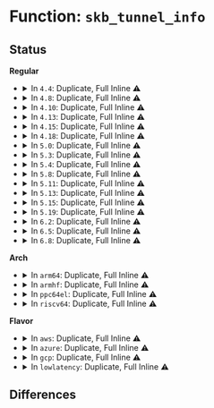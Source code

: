 # Function: <code>skb_tunnel_info</code>

## Status
<b>Regular</b>
<ul>
<li>
<details>
<summary>In <code>4.4</code>: Duplicate, Full Inline ⚠️</summary>

**Collision:** Static Duplication

**Inline:** Full

**Transformation:** False

**Instances:**

```
In net/core/filter.c (ffffffff81731b06)
Location: include/net/dst_metadata.h:25
Inline: True
Inline callers:
  - net/core/filter.c:bpf_skb_get_tunnel_key
```
```
In net/ipv4/route.c (ffffffff8175549a)
Location: include/net/dst_metadata.h:25
Inline: True
```
```
In net/ipv6/route.c (ffffffff817d70a2)
Location: include/net/dst_metadata.h:25
Inline: True
Inline callers:
  - net/ipv6/route.c:ip6_route_input
```
</details>
</li>
<li>
<details>
<summary>In <code>4.8</code>: Duplicate, Full Inline ⚠️</summary>

**Collision:** Static Duplication

**Inline:** Full

**Transformation:** False

**Instances:**

```
In net/core/filter.c (ffffffff8179baac)
Location: include/net/dst_metadata.h:25
Inline: True
Inline callers:
  - net/core/filter.c:bpf_skb_set_tunnel_opt
  - net/core/filter.c:bpf_skb_get_tunnel_opt
  - net/core/filter.c:bpf_skb_get_tunnel_key
```
```
In net/ipv4/route.c (ffffffff817c1629)
Location: include/net/dst_metadata.h:25
Inline: True
```
```
In net/ipv6/route.c (ffffffff818457b2)
Location: include/net/dst_metadata.h:25
Inline: True
Inline callers:
  - net/ipv6/route.c:ip6_route_input
```
</details>
</li>
<li>
<details>
<summary>In <code>4.10</code>: Duplicate, Full Inline ⚠️</summary>

**Collision:** Static Duplication

**Inline:** Full

**Transformation:** False

**Instances:**

```
In net/core/filter.c (ffffffff817cbf1c)
Location: include/net/dst_metadata.h:25
Inline: True
Inline callers:
  - net/core/filter.c:bpf_skb_set_tunnel_opt
  - net/core/filter.c:bpf_skb_get_tunnel_opt
  - net/core/filter.c:bpf_skb_get_tunnel_key
```
```
In net/ipv4/route.c (ffffffff817f1b36)
Location: include/net/dst_metadata.h:25
Inline: True
Inline callers:
  - net/ipv4/route.c:ip_route_input_noref
```
```
In net/ipv6/route.c (ffffffff8187751b)
Location: include/net/dst_metadata.h:25
Inline: True
Inline callers:
  - net/ipv6/route.c:ip6_route_input
```
</details>
</li>
<li>
<details>
<summary>In <code>4.13</code>: Duplicate, Full Inline ⚠️</summary>

**Collision:** Static Duplication

**Inline:** Full

**Transformation:** False

**Instances:**

```
In net/core/filter.c (ffffffff817eb816)
Location: include/net/dst_metadata.h:37
Inline: True
Inline callers:
  - net/core/filter.c:bpf_skb_set_tunnel_opt
  - net/core/filter.c:bpf_skb_get_tunnel_opt
  - net/core/filter.c:bpf_skb_get_tunnel_key
```
```
In net/ipv4/route.c (ffffffff818116f3)
Location: include/net/dst_metadata.h:37
Inline: True
```
```
In net/ipv6/route.c (ffffffff8189c833)
Location: include/net/dst_metadata.h:37
Inline: True
Inline callers:
  - net/ipv6/route.c:ip6_route_input
```
</details>
</li>
<li>
<details>
<summary>In <code>4.15</code>: Duplicate, Full Inline ⚠️</summary>

**Collision:** Static Duplication

**Inline:** Full

**Transformation:** False

**Instances:**

```
In net/core/flow_dissector.c (ffffffff8183e43f)
Location: include/net/dst_metadata.h:39
Inline: True
Inline callers:
  - net/core/flow_dissector.c:__skb_flow_dissect
```
```
In net/core/filter.c (ffffffff818664d6)
Location: include/net/dst_metadata.h:39
Inline: True
Inline callers:
  - net/core/filter.c:bpf_skb_set_tunnel_opt
  - net/core/filter.c:bpf_skb_get_tunnel_opt
  - net/core/filter.c:bpf_skb_get_tunnel_key
```
```
In net/ipv4/route.c (ffffffff81890ca4)
Location: include/net/dst_metadata.h:39
Inline: True
```
```
In net/ipv6/route.c (ffffffff8191f3ec)
Location: include/net/dst_metadata.h:39
Inline: True
Inline callers:
  - net/ipv6/route.c:ip6_route_input
```
</details>
</li>
<li>
<details>
<summary>In <code>4.18</code>: Duplicate, Full Inline ⚠️</summary>

**Collision:** Static Duplication

**Inline:** Full

**Transformation:** False

**Instances:**

```
In net/core/flow_dissector.c (ffffffff818885a7)
Location: include/net/dst_metadata.h:39
Inline: True
Inline callers:
  - net/core/flow_dissector.c:skb_flow_dissect_tunnel_info
```
```
In net/core/filter.c (ffffffff818b5005)
Location: include/net/dst_metadata.h:39
Inline: True
Inline callers:
  - net/core/filter.c:bpf_skb_set_tunnel_opt
  - net/core/filter.c:bpf_skb_get_tunnel_opt
  - net/core/filter.c:bpf_skb_get_tunnel_key
```
```
In net/ipv4/route.c (ffffffff818e4aa5)
Location: include/net/dst_metadata.h:39
Inline: True
Inline callers:
  - net/ipv4/route.c:ip_route_input_slow
```
```
In net/ipv6/route.c (ffffffff819774c9)
Location: include/net/dst_metadata.h:39
Inline: True
Inline callers:
  - net/ipv6/route.c:ip6_route_input
```
</details>
</li>
<li>
<details>
<summary>In <code>5.0</code>: Duplicate, Full Inline ⚠️</summary>

**Collision:** Static Duplication

**Inline:** Full

**Transformation:** False

**Instances:**

```
In net/core/flow_dissector.c (ffffffff818a90f7)
Location: include/net/dst_metadata.h:39
Inline: True
Inline callers:
  - net/core/flow_dissector.c:skb_flow_dissect_tunnel_info
```
```
In net/core/filter.c (ffffffff818dabe5)
Location: include/net/dst_metadata.h:39
Inline: True
Inline callers:
  - net/core/filter.c:bpf_skb_set_tunnel_opt
  - net/core/filter.c:bpf_skb_get_tunnel_opt
  - net/core/filter.c:bpf_skb_get_tunnel_key
```
```
In net/ipv4/route.c (ffffffff81911995)
Location: include/net/dst_metadata.h:39
Inline: True
Inline callers:
  - net/ipv4/route.c:ip_route_input_slow
```
```
In net/ipv6/route.c (ffffffff819ad0f3)
Location: include/net/dst_metadata.h:39
Inline: True
Inline callers:
  - net/ipv6/route.c:ip6_route_input
```
</details>
</li>
<li>
<details>
<summary>In <code>5.3</code>: Duplicate, Full Inline ⚠️</summary>

**Collision:** Static Duplication

**Inline:** Full

**Transformation:** False

**Instances:**

```
In net/core/flow_dissector.c (ffffffff818f4857)
Location: include/net/dst_metadata.h:39
Inline: True
Inline callers:
  - net/core/flow_dissector.c:skb_flow_dissect_tunnel_info
```
```
In net/core/filter.c (ffffffff81927655)
Location: include/net/dst_metadata.h:39
Inline: True
Inline callers:
  - net/core/filter.c:bpf_skb_set_tunnel_opt
  - net/core/filter.c:bpf_skb_get_tunnel_opt
  - net/core/filter.c:bpf_skb_get_tunnel_key
```
```
In net/ipv4/route.c (ffffffff81974108)
Location: include/net/dst_metadata.h:39
Inline: True
Inline callers:
  - net/ipv4/route.c:ip_route_input_slow
```
```
In net/ipv6/route.c (ffffffff81a1a259)
Location: include/net/dst_metadata.h:39
Inline: True
Inline callers:
  - net/ipv6/route.c:ip6_route_input
```
</details>
</li>
<li>
<details>
<summary>In <code>5.4</code>: Duplicate, Full Inline ⚠️</summary>

**Collision:** Static Duplication

**Inline:** Full

**Transformation:** False

**Instances:**

```
In net/core/flow_dissector.c (ffffffff81926807)
Location: include/net/dst_metadata.h:39
Inline: True
Inline callers:
  - net/core/flow_dissector.c:skb_flow_dissect_tunnel_info
```
```
In net/core/filter.c (ffffffff81959d15)
Location: include/net/dst_metadata.h:39
Inline: True
Inline callers:
  - net/core/filter.c:bpf_skb_set_tunnel_opt
  - net/core/filter.c:bpf_skb_get_tunnel_opt
  - net/core/filter.c:bpf_skb_get_tunnel_key
```
```
In net/ipv4/route.c (ffffffff819aab28)
Location: include/net/dst_metadata.h:39
Inline: True
Inline callers:
  - net/ipv4/route.c:ip_route_input_slow
```
```
In net/ipv6/route.c (ffffffff81a50ec9)
Location: include/net/dst_metadata.h:39
Inline: True
Inline callers:
  - net/ipv6/route.c:ip6_route_input
```
</details>
</li>
<li>
<details>
<summary>In <code>5.8</code>: Duplicate, Full Inline ⚠️</summary>

**Collision:** Static Duplication

**Inline:** Full

**Transformation:** False

**Instances:**

```
In net/core/flow_dissector.c (ffffffff819fac24)
Location: include/net/dst_metadata.h:39
Inline: True
Inline callers:
  - net/core/flow_dissector.c:skb_flow_dissect_tunnel_info
```
```
In net/core/filter.c (ffffffff81a2d4e5)
Location: include/net/dst_metadata.h:39
Inline: True
Inline callers:
  - net/core/filter.c:bpf_skb_set_tunnel_opt
  - net/core/filter.c:bpf_skb_get_tunnel_opt
  - net/core/filter.c:bpf_skb_get_tunnel_key
```
```
In net/ipv4/route.c (ffffffff81a94e54)
Location: include/net/dst_metadata.h:39
Inline: True
Inline callers:
  - net/ipv4/route.c:ip_route_input_slow
```
```
In net/ipv6/route.c (ffffffff81b48549)
Location: include/net/dst_metadata.h:39
Inline: True
Inline callers:
  - net/ipv6/route.c:ip6_route_input
```
</details>
</li>
<li>
<details>
<summary>In <code>5.11</code>: Duplicate, Full Inline ⚠️</summary>

**Collision:** Static Duplication

**Inline:** Full

**Transformation:** False

**Instances:**

```
In net/core/flow_dissector.c (ffffffff819fa834)
Location: include/net/dst_metadata.h:39
Inline: True
Inline callers:
  - net/core/flow_dissector.c:skb_flow_dissect_tunnel_info
```
```
In net/core/filter.c (ffffffff81a2ed85)
Location: include/net/dst_metadata.h:39
Inline: True
Inline callers:
  - net/core/filter.c:bpf_skb_set_tunnel_opt
  - net/core/filter.c:bpf_skb_get_tunnel_opt
  - net/core/filter.c:bpf_skb_get_tunnel_key
```
```
In net/ipv4/route.c (ffffffff81a9ee54)
Location: include/net/dst_metadata.h:39
Inline: True
Inline callers:
  - net/ipv4/route.c:ip_route_input_slow
```
```
In net/ipv6/route.c (ffffffff81b57129)
Location: include/net/dst_metadata.h:39
Inline: True
Inline callers:
  - net/ipv6/route.c:ip6_route_input
```
</details>
</li>
<li>
<details>
<summary>In <code>5.13</code>: Duplicate, Full Inline ⚠️</summary>

**Collision:** Static Duplication

**Inline:** Full

**Transformation:** False

**Instances:**

```
In net/core/flow_dissector.c (ffffffff819e0a24)
Location: include/net/dst_metadata.h:39
Inline: True
Inline callers:
  - net/core/flow_dissector.c:skb_flow_dissect_tunnel_info
```
```
In net/core/filter.c (ffffffff81a16db5)
Location: include/net/dst_metadata.h:39
Inline: True
Inline callers:
  - net/core/filter.c:bpf_skb_set_tunnel_opt
  - net/core/filter.c:bpf_skb_get_tunnel_opt
  - net/core/filter.c:bpf_skb_get_tunnel_key
```
```
In net/ipv4/route.c (ffffffff81a89dbb)
Location: include/net/dst_metadata.h:39
Inline: True
Inline callers:
  - net/ipv4/route.c:ip_route_input_slow
```
```
In net/ipv6/route.c (ffffffff81b44d19)
Location: include/net/dst_metadata.h:39
Inline: True
Inline callers:
  - net/ipv6/route.c:ip6_route_input
```
</details>
</li>
<li>
<details>
<summary>In <code>5.15</code>: Duplicate, Full Inline ⚠️</summary>

**Collision:** Static Duplication

**Inline:** Full

**Transformation:** False

**Instances:**

```
In net/core/flow_dissector.c (ffffffff81a90da4)
Location: include/net/dst_metadata.h:39
Inline: True
Inline callers:
  - net/core/flow_dissector.c:skb_flow_dissect_tunnel_info
```
```
In net/core/filter.c (ffffffff81ac8245)
Location: include/net/dst_metadata.h:39
Inline: True
Inline callers:
  - net/core/filter.c:bpf_skb_set_tunnel_opt
  - net/core/filter.c:bpf_skb_get_tunnel_opt
  - net/core/filter.c:bpf_skb_get_tunnel_key
```
```
In net/ipv4/route.c (ffffffff81b44c4b)
Location: include/net/dst_metadata.h:39
Inline: True
Inline callers:
  - net/ipv4/route.c:ip_route_input_slow
```
```
In net/ipv6/route.c (ffffffff81c0be29)
Location: include/net/dst_metadata.h:39
Inline: True
Inline callers:
  - net/ipv6/route.c:ip6_route_input
```
</details>
</li>
<li>
<details>
<summary>In <code>5.19</code>: Duplicate, Full Inline ⚠️</summary>

**Collision:** Static Duplication

**Inline:** Full

**Transformation:** False

**Instances:**

```
In net/core/flow_dissector.c (ffffffff81c06e3b)
Location: include/net/dst_metadata.h:39
Inline: True
Inline callers:
  - net/core/flow_dissector.c:skb_flow_dissect_tunnel_info
```
```
In net/core/filter.c (ffffffff81c4586e)
Location: include/net/dst_metadata.h:39
Inline: True
Inline callers:
  - net/core/filter.c:bpf_skb_set_tunnel_opt
  - net/core/filter.c:bpf_skb_get_tunnel_opt
  - net/core/filter.c:bpf_skb_get_tunnel_key
```
```
In net/ipv4/route.c (ffffffff81cd1969)
Location: include/net/dst_metadata.h:39
Inline: True
Inline callers:
  - net/ipv4/route.c:ip_route_input_slow
```
```
In net/ipv6/route.c (ffffffff81da6cc4)
Location: include/net/dst_metadata.h:39
Inline: True
Inline callers:
  - net/ipv6/route.c:ip6_route_input
```
</details>
</li>
<li>
<details>
<summary>In <code>6.2</code>: Duplicate, Full Inline ⚠️</summary>

**Collision:** Static Duplication

**Inline:** Full

**Transformation:** False

**Instances:**

```
In net/core/flow_dissector.c (ffffffff81db68bb)
Location: include/net/dst_metadata.h:54
Inline: True
Inline callers:
  - net/core/flow_dissector.c:skb_flow_dissect_tunnel_info
```
```
In net/core/filter.c (ffffffff81df9a1e)
Location: include/net/dst_metadata.h:54
Inline: True
Inline callers:
  - net/core/filter.c:bpf_skb_set_tunnel_opt
  - net/core/filter.c:bpf_skb_get_tunnel_opt
  - net/core/filter.c:bpf_skb_get_tunnel_key
```
```
In net/ipv4/route.c (ffffffff81e91ea9)
Location: include/net/dst_metadata.h:54
Inline: True
Inline callers:
  - net/ipv4/route.c:ip_route_input_slow
```
```
In net/ipv6/route.c (ffffffff81f76294)
Location: include/net/dst_metadata.h:54
Inline: True
Inline callers:
  - net/ipv6/route.c:ip6_route_input
```
</details>
</li>
<li>
<details>
<summary>In <code>6.5</code>: Duplicate, Full Inline ⚠️</summary>

**Collision:** Static Duplication

**Inline:** Full

**Transformation:** False

**Instances:**

```
In net/core/flow_dissector.c (ffffffff81e26c8b)
Location: include/net/dst_metadata.h:54
Inline: True
Inline callers:
  - net/core/flow_dissector.c:skb_flow_dissect_tunnel_info
```
```
In net/core/filter.c (ffffffff81e6b8fa)
Location: include/net/dst_metadata.h:54
Inline: True
Inline callers:
  - net/core/filter.c:bpf_skb_set_tunnel_opt
  - net/core/filter.c:bpf_skb_get_tunnel_opt
  - net/core/filter.c:bpf_skb_get_tunnel_key
```
```
In net/ipv4/route.c (ffffffff81ef0629)
Location: include/net/dst_metadata.h:54
Inline: True
Inline callers:
  - net/ipv4/route.c:ip_route_input_slow
```
```
In net/ipv6/route.c (ffffffff81fd6324)
Location: include/net/dst_metadata.h:54
Inline: True
Inline callers:
  - net/ipv6/route.c:ip6_route_input
```
</details>
</li>
<li>
<details>
<summary>In <code>6.8</code>: Duplicate, Full Inline ⚠️</summary>

**Collision:** Static Duplication

**Inline:** Full

**Transformation:** False

**Instances:**

```
In net/core/flow_dissector.c (ffffffff81ee4c1d)
Location: include/net/dst_metadata.h:54
Inline: True
Inline callers:
  - net/core/flow_dissector.c:skb_flow_dissect_tunnel_info
```
```
In net/core/filter.c (ffffffff81f2aa4a)
Location: include/net/dst_metadata.h:54
Inline: True
Inline callers:
  - net/core/filter.c:bpf_skb_set_tunnel_opt
  - net/core/filter.c:bpf_skb_get_tunnel_opt
  - net/core/filter.c:bpf_skb_get_tunnel_key
```
```
In net/ipv4/route.c (ffffffff81fb4779)
Location: include/net/dst_metadata.h:54
Inline: True
Inline callers:
  - net/ipv4/route.c:ip_route_input_slow
```
```
In net/ipv6/route.c (ffffffff820a3cb1)
Location: include/net/dst_metadata.h:54
Inline: True
Inline callers:
  - net/ipv6/route.c:ip6_route_input
```
</details>
</li>
</ul>
<b>Arch</b>
<ul>
<li>
<details>
<summary>In <code>arm64</code>: Duplicate, Full Inline ⚠️</summary>

**Collision:** Static Duplication

**Inline:** Full

**Transformation:** False

**Instances:**

```
In net/core/flow_dissector.c (ffff800010bc2b7c)
Location: include/net/dst_metadata.h:39
Inline: True
Inline callers:
  - net/core/flow_dissector.c:skb_flow_dissect_tunnel_info
```
```
In net/core/filter.c (ffff800010bff9f4)
Location: include/net/dst_metadata.h:39
Inline: True
Inline callers:
  - net/core/filter.c:bpf_skb_set_tunnel_opt
  - net/core/filter.c:bpf_skb_get_tunnel_opt
  - net/core/filter.c:bpf_skb_get_tunnel_key
```
```
In net/ipv4/route.c (ffff800010c5aeb4)
Location: include/net/dst_metadata.h:39
Inline: True
Inline callers:
  - net/ipv4/route.c:ip_route_input_slow
```
```
In net/ipv6/route.c (ffff800010d14e5c)
Location: include/net/dst_metadata.h:39
Inline: True
Inline callers:
  - net/ipv6/route.c:ip6_route_input
```
</details>
</li>
<li>
<details>
<summary>In <code>armhf</code>: Duplicate, Full Inline ⚠️</summary>

**Collision:** Static Duplication

**Inline:** Full

**Transformation:** False

**Instances:**

```
In net/core/flow_dissector.c (c0cddeb0)
Location: include/net/dst_metadata.h:39
Inline: True
Inline callers:
  - net/core/flow_dissector.c:skb_flow_dissect_tunnel_info
```
```
In net/core/filter.c (c0d15c30)
Location: include/net/dst_metadata.h:39
Inline: True
Inline callers:
  - net/core/filter.c:bpf_skb_set_tunnel_opt
  - net/core/filter.c:bpf_skb_get_tunnel_opt
  - net/core/filter.c:bpf_skb_get_tunnel_key
```
```
In net/ipv4/route.c (c0d6a394)
Location: include/net/dst_metadata.h:39
Inline: True
Inline callers:
  - net/ipv4/route.c:ip_route_input_slow
```
```
In net/ipv6/route.c (c0e1aab4)
Location: include/net/dst_metadata.h:39
Inline: True
Inline callers:
  - net/ipv6/route.c:ip6_route_input
```
</details>
</li>
<li>
<details>
<summary>In <code>ppc64el</code>: Duplicate, Full Inline ⚠️</summary>

**Collision:** Static Duplication

**Inline:** Full

**Transformation:** False

**Instances:**

```
In net/core/flow_dissector.c (c000000000c9cb58)
Location: include/net/dst_metadata.h:39
Inline: True
Inline callers:
  - net/core/flow_dissector.c:skb_flow_dissect_tunnel_info
```
```
In net/core/filter.c (c000000000ce3eac)
Location: include/net/dst_metadata.h:39
Inline: True
Inline callers:
  - net/core/filter.c:bpf_skb_set_tunnel_opt
  - net/core/filter.c:bpf_skb_get_tunnel_opt
  - net/core/filter.c:bpf_skb_get_tunnel_key
```
```
In net/ipv4/route.c (c000000000d5cbdc)
Location: include/net/dst_metadata.h:39
Inline: True
Inline callers:
  - net/ipv4/route.c:ip_route_input_slow
```
```
In net/ipv6/route.c (c000000000e41cc4)
Location: include/net/dst_metadata.h:39
Inline: True
Inline callers:
  - net/ipv6/route.c:ip6_route_input
```
</details>
</li>
<li>
<details>
<summary>In <code>riscv64</code>: Duplicate, Full Inline ⚠️</summary>

**Collision:** Static Duplication

**Inline:** Full

**Transformation:** False

**Instances:**

```
In net/core/flow_dissector.c (ffffffe00074f8a4)
Location: include/net/dst_metadata.h:39
Inline: True
Inline callers:
  - net/core/flow_dissector.c:skb_flow_dissect_tunnel_info
```
```
In net/core/filter.c (ffffffe00077df9a)
Location: include/net/dst_metadata.h:39
Inline: True
Inline callers:
  - net/core/filter.c:bpf_skb_set_tunnel_opt
  - net/core/filter.c:bpf_skb_get_tunnel_opt
  - net/core/filter.c:bpf_skb_get_tunnel_key
```
```
In net/ipv4/route.c (ffffffe0007c4274)
Location: include/net/dst_metadata.h:39
Inline: True
Inline callers:
  - net/ipv4/route.c:ip_route_input_slow
```
```
In net/ipv6/route.c (ffffffe00085a5ae)
Location: include/net/dst_metadata.h:39
Inline: True
Inline callers:
  - net/ipv6/route.c:ip6_route_input
```
</details>
</li>
</ul>
<b>Flavor</b>
<ul>
<li>
<details>
<summary>In <code>aws</code>: Duplicate, Full Inline ⚠️</summary>

**Collision:** Static Duplication

**Inline:** Full

**Transformation:** False

**Instances:**

```
In net/core/flow_dissector.c (ffffffff818c6807)
Location: include/net/dst_metadata.h:39
Inline: True
Inline callers:
  - net/core/flow_dissector.c:skb_flow_dissect_tunnel_info
```
```
In net/core/filter.c (ffffffff818f9ce5)
Location: include/net/dst_metadata.h:39
Inline: True
Inline callers:
  - net/core/filter.c:bpf_skb_set_tunnel_opt
  - net/core/filter.c:bpf_skb_get_tunnel_opt
  - net/core/filter.c:bpf_skb_get_tunnel_key
```
```
In net/ipv4/route.c (ffffffff8194a998)
Location: include/net/dst_metadata.h:39
Inline: True
Inline callers:
  - net/ipv4/route.c:ip_route_input_slow
```
```
In net/ipv6/route.c (ffffffff819f0559)
Location: include/net/dst_metadata.h:39
Inline: True
Inline callers:
  - net/ipv6/route.c:ip6_route_input
```
</details>
</li>
<li>
<details>
<summary>In <code>azure</code>: Duplicate, Full Inline ⚠️</summary>

**Collision:** Static Duplication

**Inline:** Full

**Transformation:** False

**Instances:**

```
In drivers/net/vxlan.c (ffffffff81770395)
Location: include/net/dst_metadata.h:39
Inline: True
Inline callers:
  - drivers/net/vxlan.c:vxlan_fill_metadata_dst
  - drivers/net/vxlan.c:vxlan_xmit
  - drivers/net/vxlan.c:vxlan_xmit_one
```
```
In net/core/flow_dissector.c (ffffffff81880747)
Location: include/net/dst_metadata.h:39
Inline: True
Inline callers:
  - net/core/flow_dissector.c:skb_flow_dissect_tunnel_info
```
```
In net/core/filter.c (ffffffff818b3b15)
Location: include/net/dst_metadata.h:39
Inline: True
Inline callers:
  - net/core/filter.c:bpf_skb_set_tunnel_opt
  - net/core/filter.c:bpf_skb_get_tunnel_opt
  - net/core/filter.c:bpf_skb_get_tunnel_key
```
```
In net/ipv4/route.c (ffffffff81904488)
Location: include/net/dst_metadata.h:39
Inline: True
Inline callers:
  - net/ipv4/route.c:ip_route_input_slow
```
```
In net/ipv4/ip_tunnel.c (ffffffff81967365)
Location: include/net/dst_metadata.h:39
Inline: True
Inline callers:
  - net/ipv4/ip_tunnel.c:ip_tunnel_xmit
  - net/ipv4/ip_tunnel.c:ip_md_tunnel_xmit
```
```
In net/ipv6/route.c (ffffffff819ad319)
Location: include/net/dst_metadata.h:39
Inline: True
Inline callers:
  - net/ipv6/route.c:ip6_route_input
```
</details>
</li>
<li>
<details>
<summary>In <code>gcp</code>: Duplicate, Full Inline ⚠️</summary>

**Collision:** Static Duplication

**Inline:** Full

**Transformation:** False

**Instances:**

```
In net/core/flow_dissector.c (ffffffff81917807)
Location: include/net/dst_metadata.h:39
Inline: True
Inline callers:
  - net/core/flow_dissector.c:skb_flow_dissect_tunnel_info
```
```
In net/core/filter.c (ffffffff8194ad15)
Location: include/net/dst_metadata.h:39
Inline: True
Inline callers:
  - net/core/filter.c:bpf_skb_set_tunnel_opt
  - net/core/filter.c:bpf_skb_get_tunnel_opt
  - net/core/filter.c:bpf_skb_get_tunnel_key
```
```
In net/ipv4/route.c (ffffffff819b5168)
Location: include/net/dst_metadata.h:39
Inline: True
Inline callers:
  - net/ipv4/route.c:ip_route_input_slow
```
```
In net/ipv6/route.c (ffffffff81a5afd9)
Location: include/net/dst_metadata.h:39
Inline: True
Inline callers:
  - net/ipv6/route.c:ip6_route_input
```
</details>
</li>
<li>
<details>
<summary>In <code>lowlatency</code>: Duplicate, Full Inline ⚠️</summary>

**Collision:** Static Duplication

**Inline:** Full

**Transformation:** False

**Instances:**

```
In net/core/flow_dissector.c (ffffffff81938a17)
Location: include/net/dst_metadata.h:39
Inline: True
Inline callers:
  - net/core/flow_dissector.c:skb_flow_dissect_tunnel_info
```
```
In net/core/filter.c (ffffffff8196c625)
Location: include/net/dst_metadata.h:39
Inline: True
Inline callers:
  - net/core/filter.c:bpf_skb_set_tunnel_opt
  - net/core/filter.c:bpf_skb_get_tunnel_opt
  - net/core/filter.c:bpf_skb_get_tunnel_key
```
```
In net/ipv4/route.c (ffffffff819be8ab)
Location: include/net/dst_metadata.h:39
Inline: True
Inline callers:
  - net/ipv4/route.c:ip_route_input_slow
```
```
In net/ipv6/route.c (ffffffff81a672b9)
Location: include/net/dst_metadata.h:39
Inline: True
Inline callers:
  - net/ipv6/route.c:ip6_route_input
```
</details>
</li>
</ul>

## Differences
